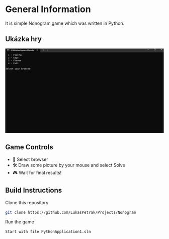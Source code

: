 
# General Information

It is simple Nonogram game which was written in Python. 

## Ukázka hry

![Ukázka hry](https://github.com/LukasPetrak/Projects/blob/main/Nonogram/nono/gif.gif)

## Game Controls

- 🚀 Select browser
- 🛠️ Draw some picture by your mouse and select Solve 
- 🎮 Wait for final results! 

## Build Instructions

Clone this repository
   ```bash
   git clone https://github.com/LukasPetrak/Projects/Nonogram
   ```
Run the game
   ```bash
   Start with file PythonApplication1.sln

